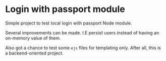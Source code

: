 # Login with passport module

Simple project to test local login with passport Node module.

Several improvements can be made. I.E persist users instead of having an on-memory value of them.

Also got a chance to test some `ejs` files for templating only. After all, this is a backend-oriented project.
